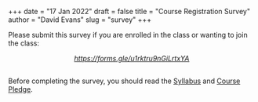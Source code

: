 +++
date = "17 Jan 2022"
draft = false
title = "Course Registration Survey"
author = "David Evans"
slug = "survey"
+++

Please submit this survey if you are enrolled in the class or wanting to join the class:
<center>
<a href="https://forms.gle/u1rktru9nGiLrtxYA"><em>https://forms.gle/u1rktru9nGiLrtxYA</em></a>
</center>

##

Before completing the survey, you should read the [Syllabus](/syllabus) and [Course Pledge](/pledge).

